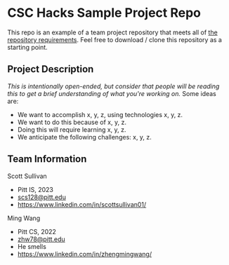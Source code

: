 # CSC Hacks Sample Project Repo

This repo is an example of a team project repository that meets all of [the repository requirements](https://www.notion.so/CSC-Hacks-901a62e005c8494fa342e0cc738101ad#da206965e3ed497f9bd6c1ceebd4fac9). Feel free to download / clone this repository as a starting point.

## Project Description
*This is intentionally open-ended, but consider that people will be reading this to get a brief understanding of what you're working on.* Some ideas are:
* We want to accomplish x, y, z, using technologies x, y, z.
* We want to do this because of x, y, z.
* Doing this will require learning x, y, z.
* We anticipate the following challenges: x, y, z.

## Team Information
Scott Sullivan
* Pitt IS, 2023
* scs128@pitt.edu
* https://www.linkedin.com/in/scottsullivan01/

Ming Wang
* Pitt CS, 2022
* zhw78@pitt.edu
* He smells
* https://www.linkedin.com/in/zhengmingwang/
